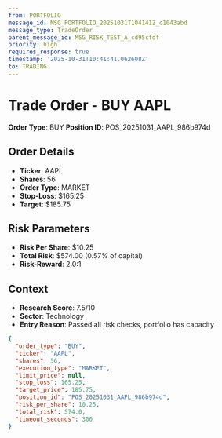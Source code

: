 ```yaml
---
from: PORTFOLIO
message_id: MSG_PORTFOLIO_20251031T104141Z_c1043abd
message_type: TradeOrder
parent_message_id: MSG_RISK_TEST_A_cd95cfdf
priority: high
requires_response: true
timestamp: '2025-10-31T10:41:41.062608Z'
to: TRADING
---
```


# Trade Order - BUY AAPL

**Order Type**: BUY
**Position ID**: POS_20251031_AAPL_986b974d

## Order Details
- **Ticker**: AAPL
- **Shares**: 56
- **Order Type**: MARKET
- **Stop-Loss**: $165.25
- **Target**: $185.75

## Risk Parameters
- **Risk Per Share**: $10.25
- **Total Risk**: $574.00 (0.57% of capital)
- **Risk-Reward**: 2.0:1

## Context
- **Research Score**: 7.5/10
- **Sector**: Technology
- **Entry Reason**: Passed all risk checks, portfolio has capacity

```json
{
  "order_type": "BUY",
  "ticker": "AAPL",
  "shares": 56,
  "execution_type": "MARKET",
  "limit_price": null,
  "stop_loss": 165.25,
  "target_price": 185.75,
  "position_id": "POS_20251031_AAPL_986b974d",
  "risk_per_share": 10.25,
  "total_risk": 574.0,
  "timeout_seconds": 300
}
```

